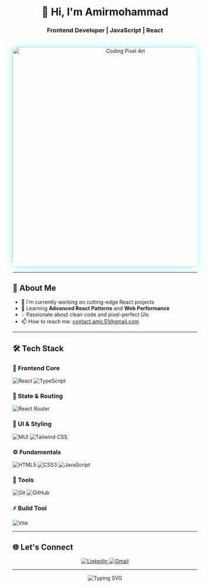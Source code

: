 <h1 align="center">👋 Hi, I'm Amirmohammad</h1>
<h3 align="center">Frontend Developer | JavaScript | React</h3>

<div align="center">
  <img 
    src="https://user-images.githubusercontent.com/74038190/243078834-72903324-cf57-4e90-80a6-ed3c9734e0ed.gif" 
    alt="Coding Pixel Art" 
    width="600" 
    style="border-radius: 15px; box-shadow: 0 0 20px rgba(0, 255, 255, 0.4); margin-top: 20px;"
  />
</div>

---

## 🚀 About Me

- 🔭 I'm currently working on cutting-edge React projects  
- 🌱 Learning **Advanced React Patterns** and **Web Performance**  
- 💡 Passionate about clean code and pixel-perfect UIs  
- 📫 How to reach me: [contact.amir.51@gmail.com](mailto:contact.amir.51@gmail.com)

---

## 🛠 Tech Stack

### 🧩 Frontend Core
![React](https://img.shields.io/badge/React-20232A?style=for-the-badge&logo=react&logoColor=61DAFB)
![TypeScript](https://img.shields.io/badge/TypeScript-007ACC?style=for-the-badge&logo=typescript&logoColor=white)

### 🧭 State & Routing
![React Router](https://img.shields.io/badge/React_Router-CA4245?style=for-the-badge&logo=react-router&logoColor=white)

### 🎨 UI & Styling
![MUI](https://img.shields.io/badge/MUI-007FFF?style=for-the-badge&logo=mui&logoColor=white)
![Tailwind CSS](https://img.shields.io/badge/Tailwind_CSS-38B2AC?style=for-the-badge&logo=tailwind-css&logoColor=white)

### ⚙️ Fundamentals
![HTML5](https://img.shields.io/badge/HTML5-E34F26?style=for-the-badge&logo=html5&logoColor=white)
![CSS3](https://img.shields.io/badge/CSS3-1572B6?style=for-the-badge&logo=css3&logoColor=white)
![JavaScript](https://img.shields.io/badge/JavaScript-F7DF1E?style=for-the-badge&logo=javascript&logoColor=black)

### 🧰 Tools
![Git](https://img.shields.io/badge/Git-F05032?style=for-the-badge&logo=git&logoColor=white)
![GitHub](https://img.shields.io/badge/GitHub-100000?style=for-the-badge&logo=github&logoColor=white)

### ⚡ Build Tool
![Vite](https://img.shields.io/badge/Vite-B73BFE?style=for-the-badge&logo=vite&logoColor=FFD62E)

---

## 🌐 Let's Connect

<p align="center">
  <a href="https://www.linkedin.com/in/AmirmohammadAkbary/" target="_blank">
    <img src="https://img.shields.io/badge/LinkedIn-0077B5?style=for-the-badge&logo=linkedin&logoColor=white" alt="LinkedIn"/>
  </a>
  <a href="mailto:contact.amir.51@gmail.com">
    <img src="https://img.shields.io/badge/Gmail-D14836?style=for-the-badge&logo=gmail&logoColor=white" alt="Gmail"/>
  </a>
</p>

---

<p align="center">
  <img src="https://readme-typing-svg.demolab.com?font=Fira+Code&pause=1000&color=00FFFF&center=true&vCenter=true&width=435&lines=Building+beautiful+frontend+experiences;Writing+clean+and+modern+React+code;Learning+and+growing+every+day!" alt="Typing SVG" />
</p>
